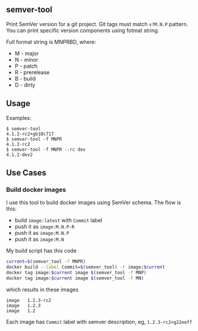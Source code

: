 ## semver-tool

Print SemVer version for a git project. Git tags must match `v?M.N.P` pattern.
You can print specific version components using fotmat string.

Full format string is MNPRBD, where:
 * M - major
 * N - minor
 * P - patch
 * R - prerelease
 * B - build
 * D - dirty


## Usage

Examples:
```
$ semver-tool
4.1.2-rc2+gb10c717
$ semver-tool -f MNPR
4.1.2-rc2
$ semver-tool -f MNPR --rc dev
4.1.2-dev2
```

## Use Cases
### Build docker images
I use this tool to build docker images using SemVer schema.
The flow is this:
 * build `image:latest` with `Commit` label
 * push it as `image:M.N.P-R`
 * push it as `image:M.N.P`
 * push it as `image:M.N`

My build script has this code
```bash
current=$(semver_tool -f MNPR)
docker build --label Commit=$(semver_tool) -t image:$current
docker tag image:$current image $(semver_tool -f MNP)
docker tag image:$current image $(semver_tool -f MN)
```
which results in these images
```
image   1.2.3-rc2
image   1.2.3
image   1.2
```
Each image has `Commit` label with semver description, eg, `1.2.3-rc2+g22eeff`
